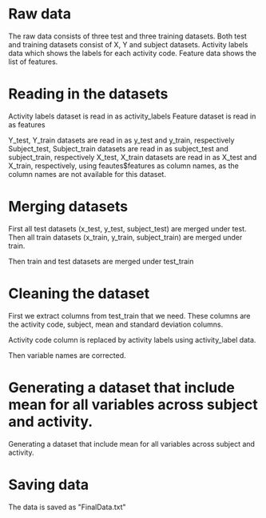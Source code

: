 # Raw data

The raw data consists of three test and three training datasets.
Both test and training datasets consist of X, Y and subject datasets.
Activity labels data which shows the labels for each activity code.
Feature data shows the list of features.

# Reading in the datasets
Activity labels dataset is read in as activity_labels
Feature dataset is read in as features

Y_test, Y_train datasets are read in as y_test and y_train, respectively
Subject_test, Subject_train datasets are read in as subject_test and subject_train, respectively
X_test, X_train datasets are read in as X_test and X_train, respectively, using feautes$features as column names, as the column names are not available for this dataset.

# Merging datasets

First all test datasets (x_test, y_test, subject_test) are merged under test.
Then all train datasets (x_train, y_train, subject_train) are merged under train.

Then train and test datasets are merged under test_train

# Cleaning the dataset

First we extract columns from test_train that we need. These columns are the activity code, subject, mean and standard deviation columns.

Activity code column is replaced by activity labels using activity_label data.

Then variable names are corrected.

# Generating a dataset that include mean for all variables across subject and activity.

Generating a dataset that include mean for all variables across subject and activity.

# Saving data

The data is saved as "FinalData.txt"